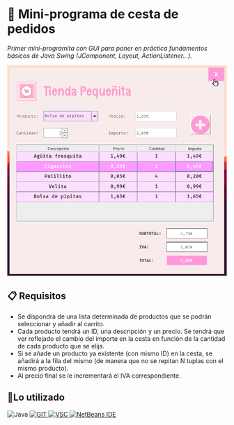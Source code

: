 # 🧺 Mini-programa de cesta de pedidos
_Primer mini-programita con GUI para poner en práctica fundamentos básicos de Java Swing (JComponent, Layout, ActionListener...)._

<img src=https://raw.githubusercontent.com/miguellrp/MiniCesta-GUI/main/Capturita_programa.png width="504" height="484" />

## 📋 Requisitos
* Se dispondrá de una lista determinada de productos que se podrán seleccionar y añadir al carrito.
* Cada producto tendrá un ID, una descripción y un precio. Se tendrá que ver reflejado el cambio del importe en la cesta en función de la cantidad de cada producto que se elija.
* Si se añade un producto ya existente (con mismo ID) en la cesta, se añadirá a la fila del mismo (de manera que no se repitan N tuplas con el mismo producto).
* Al precio final se le incrementará el IVA correspondiente.

## 📎Lo utilizado
![Java](https://img.shields.io/badge/java-%23ED8B00.svg?style=for-the-badge&logo=openjdk&logoColor=white)
[![GIT](https://img.shields.io/badge/GIT-E44C30?style=for-the-badge&logo=git&logoColor=white)
![VSC](https://img.shields.io/badge/Visual_Studio_Code-0078D4?style=for-the-badge&logo=visual%20studio%20code&logoColor=white)
![NetBeans IDE](https://img.shields.io/badge/NetBeansIDE-1B6AC6.svg?style=for-the-badge&logo=apache-netbeans-ide&logoColor=white)]()